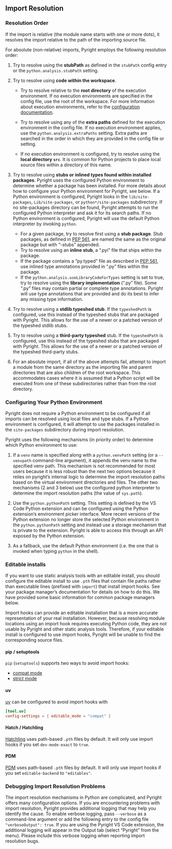 ## Import Resolution

### Resolution Order
If the import is relative (the module name starts with one or more dots), it resolves the import relative to the path of the importing source file.

For absolute (non-relative) imports, Pyright employs the following resolution order:

1. Try to resolve using the **stubPath** as defined in the `stubPath` config entry or the `python.analysis.stubPath` setting.

2. Try to resolve using **code within the workspace**.
    
    * Try to resolve relative to the **root directory** of the execution environment. If no execution environments are specified in the config file, use the root of the workspace. For more information about execution environments, refer to the [configuration documentation](configuration.md#execution-environment-options).

    * Try to resolve using any of the **extra paths** defined for the execution environment in the config file. If no execution environment applies, use the `python.analysis.extraPaths` setting. Extra paths are searched in the order in which they are provided in the config file or setting.

    * If no execution environment is configured, try to resolve using the **local directory `src`**. It is common for Python projects to place local source files within a directory of this name.

3. Try to resolve using **stubs or inlined types found within installed packages**. Pyright uses the configured Python environment to determine whether a package has been installed. For more details about how to configure your Python environment for Pyright, see below. If a Python environment is configured, Pyright looks in the `lib/site-packages`, `Lib/site-packages`, or `python*/site-packages` subdirectory. If no site-packages directory can be found, Pyright attempts to run the configured Python interpreter and ask it for its search paths. If no Python environment is configured, Pyright will use the default Python interpreter by invoking `python`.
    
    * For a given package, try to resolve first using a **stub package**. Stub packages, as defined in [PEP 561](https://www.python.org/dev/peps/pep-0561/#type-checker-module-resolution-order), are named the same as the original package but with “-stubs” appended.
    * Try to resolve using an **inline stub**, a “.pyi” file that ships within the package.
    * If the package contains a “py.typed” file as described in [PEP 561](https://www.python.org/dev/peps/pep-0561/), use inlined type annotations provided in “.py” files within the package.
    * If the `python.analysis.useLibraryCodeForTypes` setting is set to true, try to resolve using the **library implementation** (“.py” file). Some “.py” files may contain partial or complete type annotations. Pyright will use type annotations that are provided and do its best to infer any missing type information.

4. Try to resolve using a **stdlib typeshed stub**. If the `typeshedPath` is configured, use this instead of the typeshed stubs that are packaged with Pyright. This allows for the use of a newer or a patched version of the typeshed stdlib stubs.

5. Try to resolve using a **third-party typeshed** stub. If the `typeshedPath` is configured, use this instead of the typeshed stubs that are packaged with Pyright. This allows for the use of a newer or a patched version of the typeshed third-party stubs.

6. For an absolute import, if all of the above attempts fail, attempt to import a module from the same directory as the importing file and parent directories that are also children of the root workspace. This accommodates cases where it is assumed that a Python script will be executed from one of these subdirectories rather than from the root directory.


### Configuring Your Python Environment
Pyright does not require a Python environment to be configured if all imports can be resolved using local files and type stubs. If a Python environment is configured, it will attempt to use the packages installed in the `site-packages` subdirectory during import resolution.

Pyright uses the following mechanisms (in priority order) to determine which Python environment to use:

1. If a `venv` name is specified along with a `python.venvPath` setting (or a `--venvpath` command-line argument), it appends the venv name to the specified venv path. This mechanism is not recommended for most users because it is less robust than the next two options because it relies on pyright’s internal logic to determine the import resolution paths based on the virtual environment directories and files. The other two mechanisms (2 and 3 below) use the configured python interpreter to determine the import resolution paths (the value of `sys.path`).

2. Use the `python.pythonPath` setting. This setting is defined by the VS Code Python extension and can be configured using the Python extension’s environment picker interface. More recent versions of the Python extension no longer store the selected Python environment in the `python.pythonPath` setting and instead use a storage mechanism that is private to the extension. Pyright is able to access this through an API exposed by the Python extension.

3. As a fallback, use the default Python environment (i.e. the one that is invoked when typing `python` in the shell).

### Editable installs

If you want to use static analysis tools with an editable install, you should configure the editable install to use `.pth` files that contain file paths rather than executable lines (prefixed with `import`) that install import hooks. See your package manager’s documentation for details on how to do this. We have provided some basic information for common package managers below.

Import hooks can provide an editable installation that is a more accurate representation of your real installation. However, because resolving module locations using an import hook requires executing Python code, they are not usable by Pyright and other static analysis tools. Therefore, if your editable install is configured to use import hooks, Pyright will be unable to find the corresponding source files.

#### pip / setuptools
`pip` (`setuptools`) supports two ways to avoid import hooks:
- [compat mode](https://setuptools.pypa.io/en/latest/userguide/development_mode.html#legacy-behavior)
- [strict mode](https://setuptools.pypa.io/en/latest/userguide/development_mode.html#strict-editable-installs)

#### uv
[uv](https://docs.astral.sh/uv/reference/settings/#config-settings) can be
configured to avoid import hooks with

```toml
[tool.uv]
config-settings = { editable_mode = "compat" }
```

#### Hatch / Hatchling
[Hatchling](https://hatch.pypa.io/latest/config/build/#dev-mode) uses path-based `.pth` files by
default. It will only use import hooks if you set `dev-mode-exact` to `true`.

#### PDM
[PDM](https://pdm.fming.dev/latest/pyproject/build/#editable-build-backend) uses path-based `.pth`
files by default. It will only use import hooks if you set `editable-backend` to
`"editables"`.

### Debugging Import Resolution Problems
The import resolution mechanisms in Python are complicated, and Pyright offers many configuration options. If you are encountering problems with import resolution, Pyright provides additional logging that may help you identify the cause. To enable verbose logging, pass `--verbose` as a command-line argument or add the following entry to the config file `"verboseOutput": true`. If you are using the Pyright VS Code extension, the additional logging will appear in the Output tab (select “Pyright” from the menu). Please include this verbose logging when reporting import resolution bugs.
